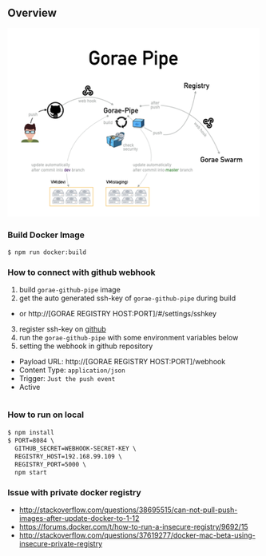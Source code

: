 ## Overview
![overview](media/gorae-pipe.png)

### Build Docker Image
```
$ npm run docker:build
```

### How to connect with github webhook

1. build `gorae-github-pipe` image
2. get the auto generated ssh-key of `gorae-github-pipe` during build
  - or http://[GORAE REGISTRY HOST:PORT]/#/settings/sshkey
3. register ssh-key on [github](https://github.com/settings/ssh)
4. run the `gorae-github-pipe` with some environment variables below
5. setting the webhook in github repository
  - Payload URL: http://[GORAE REGISTRY HOST:PORT]/webhook
  - Content Type: `application/json`
  - Trigger: `Just the push event`
  - Active

```
```

### How to run on local

```
$ npm install
$ PORT=8084 \
  GITHUB_SECRET=WEBHOOK-SECRET-KEY \
  REGISTRY_HOST=192.168.99.109 \
  REGISTRY_PORT=5000 \
  npm start
```

### Issue with private docker registry

- http://stackoverflow.com/questions/38695515/can-not-pull-push-images-after-update-docker-to-1-12
- https://forums.docker.com/t/how-to-run-a-insecure-registry/9692/15
- http://stackoverflow.com/questions/37619277/docker-mac-beta-using-insecure-private-registry
